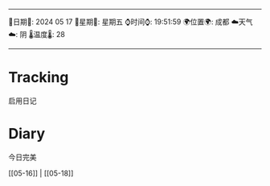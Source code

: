 
---
🌻日期🌻: 2024 05 17
🌙星期🌙: 星期五 
⌚️时间⌚️: 19:51:59 
🌍位置🌍:  成都
☁️天气☁️:  阴
🌡️温度🌡️: 28

---

# Tracking 
启用日记
# Diary
今日完美

[[05-16]] | [[05-18]]
